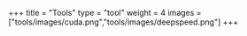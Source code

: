 +++
title = "Tools"
type = "tool"
weight = 4
images = ["tools/images/cuda.png","tools/images/deepspeed.png"]
+++

